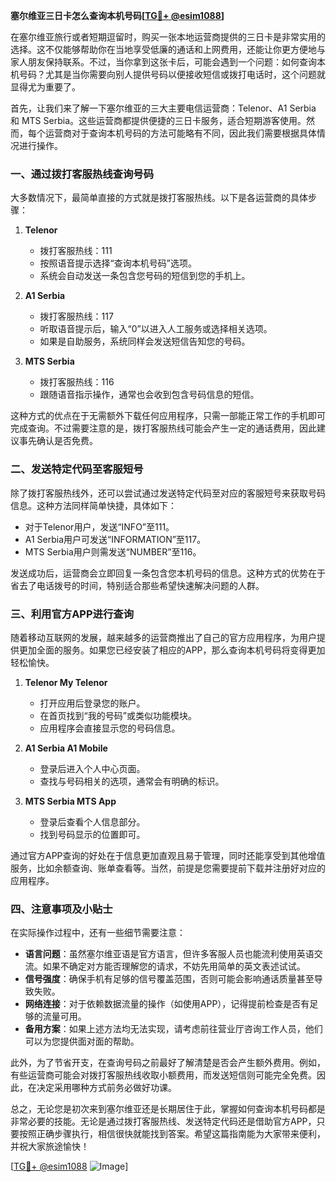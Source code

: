 **塞尔维亚三日卡怎么查询本机号码[[TG💪+ @esim1088](https://t.me/s/esim1088)]**

在塞尔维亚旅行或者短期逗留时，购买一张本地运营商提供的三日卡是非常实用的选择。这不仅能够帮助你在当地享受低廉的通话和上网费用，还能让你更方便地与家人朋友保持联系。不过，当你拿到这张卡后，可能会遇到一个问题：如何查询本机号码？尤其是当你需要向别人提供号码以便接收短信或拨打电话时，这个问题就显得尤为重要了。

首先，让我们来了解一下塞尔维亚的三大主要电信运营商：Telenor、A1 Serbia 和 MTS Serbia。这些运营商都提供便捷的三日卡服务，适合短期游客使用。然而，每个运营商对于查询本机号码的方法可能略有不同，因此我们需要根据具体情况进行操作。

### **一、通过拨打客服热线查询号码**

大多数情况下，最简单直接的方式就是拨打客服热线。以下是各运营商的具体步骤：

1. **Telenor**
   - 拨打客服热线：111
   - 按照语音提示选择“查询本机号码”选项。
   - 系统会自动发送一条包含您号码的短信到您的手机上。

2. **A1 Serbia**
   - 拨打客服热线：117
   - 听取语音提示后，输入“0”以进入人工服务或选择相关选项。
   - 如果是自助服务，系统同样会发送短信告知您的号码。

3. **MTS Serbia**
   - 拨打客服热线：116
   - 跟随语音指示操作，通常也会收到包含号码信息的短信。

这种方式的优点在于无需额外下载任何应用程序，只需一部能正常工作的手机即可完成查询。不过需要注意的是，拨打客服热线可能会产生一定的通话费用，因此建议事先确认是否免费。

### **二、发送特定代码至客服短号**

除了拨打客服热线外，还可以尝试通过发送特定代码至对应的客服短号来获取号码信息。这种方法同样简单快捷，具体如下：

- 对于Telenor用户，发送“INFO”至111。
- A1 Serbia用户可发送“INFORMATION”至117。
- MTS Serbia用户则需发送“NUMBER”至116。

发送成功后，运营商会立即回复一条包含您本机号码的信息。这种方式的优势在于省去了电话拨号的时间，特别适合那些希望快速解决问题的人群。

### **三、利用官方APP进行查询**

随着移动互联网的发展，越来越多的运营商推出了自己的官方应用程序，为用户提供更加全面的服务。如果您已经安装了相应的APP，那么查询本机号码将变得更加轻松愉快。

1. **Telenor My Telenor**
   - 打开应用后登录您的账户。
   - 在首页找到“我的号码”或类似功能模块。
   - 应用程序会直接显示您的号码信息。

2. **A1 Serbia A1 Mobile**
   - 登录后进入个人中心页面。
   - 查找与号码相关的选项，通常会有明确的标识。

3. **MTS Serbia MTS App**
   - 登录后查看个人信息部分。
   - 找到号码显示的位置即可。

通过官方APP查询的好处在于信息更加直观且易于管理，同时还能享受到其他增值服务，比如余额查询、账单查看等。当然，前提是您需要提前下载并注册好对应的应用程序。

### **四、注意事项及小贴士**

在实际操作过程中，还有一些细节需要注意：

- **语言问题**：虽然塞尔维亚语是官方语言，但许多客服人员也能流利使用英语交流。如果不确定对方能否理解您的请求，不妨先用简单的英文表述试试。
- **信号强度**：确保手机有足够的信号覆盖范围，否则可能会影响通话质量甚至导致失败。
- **网络连接**：对于依赖数据流量的操作（如使用APP），记得提前检查是否有足够的流量可用。
- **备用方案**：如果上述方法均无法实现，请考虑前往营业厅咨询工作人员，他们可以为您提供面对面的帮助。

此外，为了节省开支，在查询号码之前最好了解清楚是否会产生额外费用。例如，有些运营商可能会对拨打客服热线收取小额费用，而发送短信则可能完全免费。因此，在决定采用哪种方式前务必做好功课。

总之，无论您是初次来到塞尔维亚还是长期居住于此，掌握如何查询本机号码都是非常必要的技能。无论是通过拨打客服热线、发送特定代码还是借助官方APP，只要按照正确步骤执行，相信很快就能找到答案。希望这篇指南能为大家带来便利，并祝大家旅途愉快！

[[TG💪+ @esim1088](https://t.me/s/esim1088) ![Image](https://i.postimg.cc/4NQfJmqS/Snipaste-2025-05-13-00-14-12.png)]